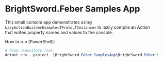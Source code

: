 # BrightSword.Feber Samples App

This small console app demonstrates using `LazyActionBuilderExample<TProto,TInstance>` to lazily compile an Action that writes property names and values to the console.

How to run (PowerShell):

```powershell
# From repository root
dotnet run --project .\BrightSword.Feber.SamplesApp\BrightSword.Feber.SamplesApp.csproj
```
